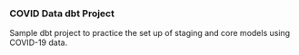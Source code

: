 ### COVID Data dbt Project

Sample dbt project to practice the set up of staging and core models using COVID-19 data. 
